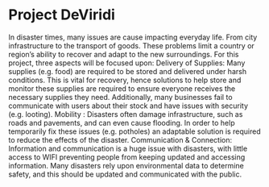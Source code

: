 # Project DeViridi
In disaster times, many issues are cause impacting everyday life. From city infrastructure to the transport of goods. These problems limit a country or region’s ability to recover and adapt to the new surroundings. For this project, three aspects will be focused upon:
Delivery of Supplies: Many supplies (e.g. food) are required to be stored and delivered under harsh conditions. This is vital for recovery, hence solutions to help store and monitor these supplies are required to ensure everyone receives the necessary supplies they need. Additionally, many businesses fail to communicate with users about their stock and have issues with security (e.g. looting).
Mobility : Disasters often damage infrastructure, such as roads and pavements, and can even cause flooding. In order to help temporarily fix these issues (e.g. potholes) an adaptable solution is required to reduce the effects of the disaster. 
Communication & Connection: Information and communication is a huge issue with disasters, with little access to WIFI preventing people from keeping updated and accessing information. Many disasters rely upon environmental data to determine safety, and this should be updated and communicated with the public.



